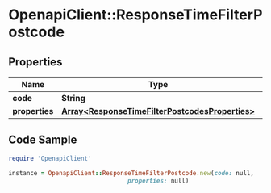 # OpenapiClient::ResponseTimeFilterPostcode

## Properties

Name | Type | Description | Notes
------------ | ------------- | ------------- | -------------
**code** | **String** |  | 
**properties** | [**Array&lt;ResponseTimeFilterPostcodesProperties&gt;**](ResponseTimeFilterPostcodesProperties.md) |  | 

## Code Sample

```ruby
require 'OpenapiClient'

instance = OpenapiClient::ResponseTimeFilterPostcode.new(code: null,
                                 properties: null)
```


